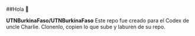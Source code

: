 ##Hola 👋

**UTNBurkinaFaso/UTNBurkinaFaso** Este repo fue creado para el Codex de uncle Charlie. Clonenlo, copien lo que sube y laburen de su repo.

